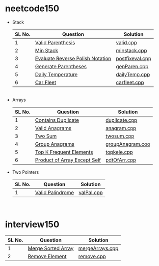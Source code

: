 # neetcode150

<ul>
  <li>Stack</li>
  <table>
  <thead>
    <tr>
      <th>SL No.</th>
      <th>Question</th>
      <th>Solution</th>
    </tr>
  </thead>
  <tbody>
    <tr>
      <td>1</td>
      <td><a href="https://leetcode.com/problems/valid-parentheses/description/">Valid Parenthesis</td>
      <td><a href="https://github.com/jatulya/leetcode/blob/master/neetcode150/stack/valid.cpp">valid.cpp</td>
    </tr>
    <tr>
      <td>2</td>
      <td><a href="https://leetcode.com/problems/min-stack/description/">Min Stack</td>
      <td><a href="https://github.com/jatulya/leetcode/blob/master/neetcode150/stack/minstack.cpp">minstack.cpp</td>
    </tr>
    <tr>
      <td>3</td>
      <td><a href="https://leetcode.com/problems/evaluate-reverse-polish-notation/description/">Evaluate Reverse Polish Notation</td>
      <td><a href="https://github.com/jatulya/leetcode/blob/master/neetcode150/stack/postfixeval">postfixeval.cpp</td>
    </tr>
    <tr>
      <td>4</td>
      <td><a href="https://leetcode.com/problems/generate-parentheses/description/">Generate Parentheses</td>
      <td><a href="https://github.com/jatulya/leetcode/blob/master/neetcode150/stack/genParen.cpp">genParen.cpp</td>
    </tr>
    <tr>
      <td>5</td>
      <td><a href="https://leetcode.com/problems/daily-temperatures/description/">Daily Temperature</td>
      <td><a href="https://github.com/jatulya/leetcode/blob/master/neetcode150/stack/dailyTemp.cpp">dailyTemp.cpp</td>
    </tr>
    <tr>
      <td>6</td>
      <td><a href="https://leetcode.com/problems/car-fleet/description/">Car Fleet</td>
      <td><a href="https://github.com/jatulya/leetcode/blob/master/neetcode150/stack/carfleet.cpp">carfleet.cpp</td>
    </tr>
  </tbody>
  </table>
  <br>
  <li>Arrays</li>
  <table>
  <thead>
    <tr>
      <th>SL No.</th>
      <th>Question</th>
      <th>Solution</th>
    </tr>
  </thead>
  <tbody>
    <tr>
      <td>1</td>
      <td><a href="https://leetcode.com/problems/contains-duplicate/description/">Contains Duplicate</td>
      <td><a href="https://github.com/jatulya/leetcode/blob/master/neetcode150/array/duplicate.cpp">duplicate.cpp</td>
    </tr>
    <tr>
      <td>2</td>
      <td><a href="https://leetcode.com/problems/valid-anagrams/description/">Valid Anagrams</td>
      <td><a href="https://github.com/jatulya/leetcode/blob/master/neetcode150/array/anagram.cpp">anagram.cpp</td>
    </tr>
    <tr>
      <td>3</td>
      <td><a href="https://leetcode.com/problems/two-sum/description/">Two Sum</td>
      <td><a href="https://github.com/jatulya/leetcode/blob/master/neetcode150/array/twosum.cpp">twosum.cpp</td>
    </tr>
    <tr>
      <td>4</td>
      <td><a href="https://leetcode.com/problems/group-anagrams/description/">Group Anagrams</td>
      <td><a href="https://github.com/jatulya/leetcode/blob/master/neetcode150/array/groupAnagram.cpp">groupAnagram.coo</td>
    </tr>
    <tr>
      <td>5</td>
      <td><a href="https://leetcode.com/problems/top-k-frequent-elements/description/">Top K Frequent Elements</td>
      <td><a href="https://github.com/jatulya/leetcode/blob/master/neetcode150/array/topkele.cpp">topkele.cpp</td>
    </tr>
    <tr>
      <td>6</td>
      <td><a href="https://leetcode.com/problems/product-of-array-except-self/description/">Product of Array Except Self</td>
      <td><a href="https://github.com/jatulya/leetcode/blob/master/neetcode150/array/pdtOfArr.cpp">pdtOfArr.cpp</td>
    </tr>
  </tbody>
</table> 
 <li>Two Pointers</li>
  <table>
  <thead>
    <tr>
      <th>SL No.</th>
      <th>Question</th>
      <th>Solution</th>
    </tr>
  </thead>
  <tbody>
    <tr>
      <td>1</td>
      <td><a href="https://leetcode.com/problems/valid-palindrome/description/">Valid Palindrome</td>
      <td><a href="https://github.com/jatulya/leetcode/blob/master/neetcode150/array/duplicate.cpp">valPal.cpp</td>
    </tr>
  </tbody>
</table>
</ul>
<br>
        
# interview150

<table>
  <thead>
    <tr>
      <th>SL No.</th>
      <th>Question</th>
      <th>Solution</th>
    </tr>
  </thead>
  <tbody>
    <tr>
      <td>1</td>
      <td><a href="https://leetcode.com/problems/merge-sorted-array/description/">Merge Sorted Array</td>
      <td><a href="https://github.com/jatulya/leetcode/blob/master/interview150/mergeArrays.cpp">mergeArrays.cpp</td>
    </tr>
    <tr>
      <td>2</td>
      <td><a href="https://leetcode.com/problems/remove-element/description/">Remove Element</td>
      <td><a href="https://github.com/jatulya/leetcode/blob/master/interview150/remove.cpp">remove.cpp</td>
    </tr>
  </tbody>
</table> 


